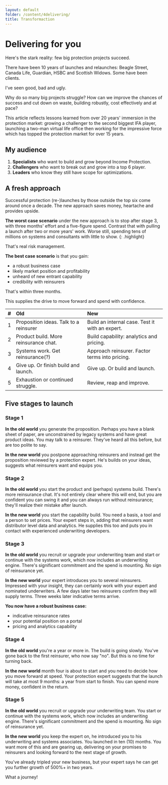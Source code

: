```yaml
---
layout: default
folder: /content/4delivering/
title: Transformaction
---
```


# Delivering for you

Here's the stark reality: few big protection projects succeed.

There have been 10 years of launches and relaunches: Beagle Street, Canada Life, Guardian, HSBC and Scottish Widows. Some have been clients.

I've seen good, bad and ugly.

Why do so many big projects struggle? How can we improve the chances of success and cut down on waste, building robustly, cost effectively and at pace?

This article reflects lessons learned from over 20 years' immersion in the protection market: growing a challenger to the second biggest IFA player, launching a two-man virtual life office then working for the impressive force which has topped the protection market for over 15 years.

## My audience

1. **Specialists** who want to build and grow beyond Income Protection.
2. **Challengers** who want to break out and grow into a top 6 player.
3. **Leaders** who know they still have scope for optimizations.

## A fresh approach

Successful protection (re-)launches by those outside the top six come around once a decade. The new approach saves money, heartache and provides upside.

**The worst case scenario** under the new approach is to stop after stage 3, with three months' effort and a five-figure spend. Contrast that with pulling a launch after two or more years' work. Worse still, spending tens of millions on systems and consultants with little to show.
{: .highlight}

That's real risk management.

**The best case scenario** is that you gain:

+ a robust business case
+ likely market position and profitability
+ unheard of new entrant capability
+ credibility with reinsurers

That's within three months.

This supplies the drive to move forward and spend with confidence.

| #   | Old   | New  |
| :-: | :---- | :--- |
| 1   | Proposition ideas. Talk to a reinsurer | Build an internal case. Test it with an expert. |
| 2   | Product build. More reinsurance chat.  | Build capability: analytics and pricing.        |
| 3   | Systems work. Get reinsurance(?)       | Approach reinsurer. Factor terms into pricing.  |
| 4   | Give up. Or finish build and launch.   | Give up. Or build and launch.                   |
| 5   | Exhaustion or continued struggle.      | Review, reap and improve.                       |

## Five stages to launch

### Stage 1

**In the old world** you generate the proposition. Perhaps you have a blank sheet of paper, are unconstrained by legacy systems and have great product ideas. You may talk to a reinsurer. They've heard all this before, but are too polite to say.

**In the new world** you postpone approaching reinsurers and instead get the proposition reviewed by a protection expert. He's builds on your ideas, suggests what reinsurers want and equips you.

### Stage 2

**In the old world** you start the product and (perhaps) systems build. There's more reinsurance chat. It's not entirely clear where this will end, but you are confident you can swing it and you can always run without reinsurance; they'll realize their mistake after launch.

**In the new world** you start the capability build. You need a basis, a tool and a person to set prices. Your expert steps in, adding that reinsurers want distributor level data and analytics. He supplies this too and puts you in contact with experienced underwriting developers.

### Stage 3

**In the old world** you recruit or upgrade your underwriting team and start or continue with the systems work, which now includes an underwriting engine. There's significant commitment and the spend is mounting. No sign of reinsurance yet.

**In the new world** your expert introduces you to several reinsurers. Impressed with your insight, they can certainly work with your expert and nominated underwriters. A few days later two reinsurers confirm they will supply terms. Three weeks later indicative terms arrive.

**You now have a robust business case:**

+ indicative reinsurance rates
+ your potential position on a portal
+ pricing and analytics capability

### Stage 4

**In the old world** you're a year or more in. The build is going slowly. You've gone back to the first reinsurer, who now say "no". But this is no time for turning back.

**In the new world** month four is about to start and you need to decide how you move forward at speed. Your protection expert suggests that the launch will take at most 9 months: a year from start to finish. You can spend more money, confident in the return.

### Stage 5

**In the old world** you recruit or upgrade your underwriting team. You start or continue with the systems work, which now includes an underwriting engine. There's significant commitment and the spend is mounting. No sign of reinsurance yet.

**In the new world** you keep the expert on, he introduced you to his underwriting and systems associates. You launched in ten (10) months. You want more of this and are gearing up, delivering on your promises to reinsurers and looking forward to the next stage of growth.

You've already tripled your new business, but your expert says he can get you further growth of 500%+ in two years. 

What a journey!
